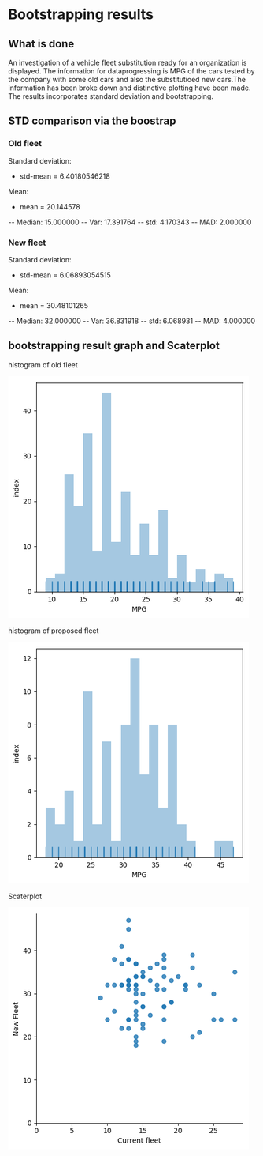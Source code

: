 # Bootstrapping results

## What is done

An investigation of a vehicle fleet substitution ready for an organization is displayed. The information for dataprogressing  is MPG of the cars tested by the company with some old cars and also the substitutioed new cars.The information has been broke down and distinctive plotting have been made. The results incorporates standard deviation and bootstrapping.

## STD comparison via the boostrap

### Old fleet

Standard deviation:
- std-mean = 6.40180546218

Mean:
- mean = 20.144578

-- Median: 15.000000
-- Var: 17.391764
-- std: 4.170343
-- MAD: 2.000000


### New fleet

Standard deviation:
- std-mean = 6.06893054515

Mean:
- mean = 30.48101265

-- Median: 32.000000
-- Var: 36.831918
-- std: 6.068931
-- MAD: 4.000000



## bootstrapping result graph and Scaterplot


histogram of old fleet

![logo](./histogramold.png?raw=true)

histogram of proposed fleet

![logo](./histogramNew.png?raw=true)

Scaterplot

![logo](./scaterplot.png?raw=true)




